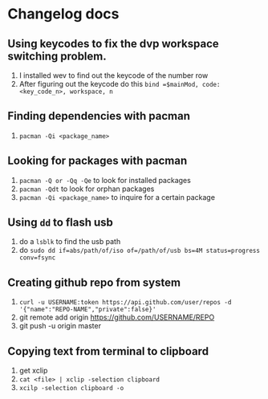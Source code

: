# Changelog docs

## Using keycodes to fix the dvp workspace switching problem.
1. I installed wev to find out the keycode of the number row
2. After figuring out the keycode do this `bind =$mainMod, code:<key_code_n>, workspace, n` 

## Finding dependencies with pacman 
1. `pacman -Qi <package_name>`

## Looking for packages with pacman
1. `pacman -Q or -Qq -Qe` to look for installed packages
2. `pacman -Qdt` to look for orphan packages
3. `pacman -Qi <package_name>` to inquire for a certain package

## Using `dd` to flash usb
1. do a `lsblk` to find the usb path
2. do `sudo dd if=abs/path/of/iso of=/path/of/usb bs=4M status=progress conv=fsync`

## Creating github repo from system
1. `curl -u USERNAME:token https://api.github.com/user/repos -d '{"name":"REPO-NAME","private":false}'`
2. git remote add origin https://github.com/USERNAME/REPO
3. git push -u origin master

## Copying text from terminal to clipboard
1. get xclip
2. `cat <file> | xclip -selection clipboard`
3. `xcilp -selection clipboard -o`

